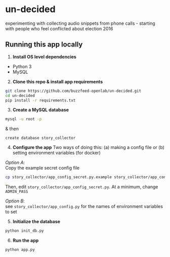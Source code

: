 # un-decided
experimenting with collecting audio snippets from phone calls - starting with people who feel conflicted about election 2016

## Running this app locally
1. **Install OS level dependencies**
  - Python 3
  - MySQL
2. **Clone this repo & install app requirements**

  ```bash
  git clone https://github.com/buzzfeed-openlab/un-decided.git
  cd un-decided
  pip install -r requirements.txt
  ```
3. **Create a MySQL database**

  ```bash
  mysql -u root -p
  ```
  & then
  ```
  create database story_collector
  ```

4. **Configure the app**
  Two ways of doing this: (a) making a config file or (b) setting environment variables (for docker)
  
  *Option A*:  
  Copy the example secret config file
  ```bash
  cp story_collector/app_config_secret.py.example story_collector/app_config_secret.py
  ```
  
  Then, edit `story_collector/app_config_secret.py`. At a minimum, change `ADMIN_PASS`
  
  *Option B*:  
  see `story_collector/app_config.py` for the names of environment variables to set

5. **Initialize the database**
  
  ```bash
  python init_db.py
  ```

6. **Run the app**
  
  ```bash
  python app.py
  ```
